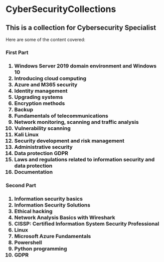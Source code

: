 # CyberSecurityCollections

<summary><h2> This is a collection for Cybersecurity Specialist </h2></summary>

Here are some of the content covered:

<h3> First Part <h3>

1. Windows Server 2019 domain environment and Windows 10
1. Introducing cloud computing
1. Azure and M365 security
1. Identity management
1. Upgrading systems
1. Encryption methods
1. Backup
1. Fundamentals of telecommunications
1. Network monitoring, scanning and traffic analysis
1. Vulnerability scanning
1. Kali Linux
1. Security development and risk management
1. Administrative security
1. Data protection GDPR
1. Laws and regulations related to information security and data protection
1. Documentation

<h3> Second Part <h3>

1. Information security basics
1. Information Security Solutions
1. Ethical hacking
1. Network Analysis Basics with Wireshark
1. CISSP: Certified Information System Security Professional
1. Linux
1. Microsoft Azure Fundamentals
1. Powershell
1. Python programming
1. GDPR
